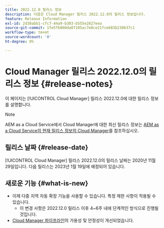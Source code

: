 ```yaml
---
title: 2022.12.0 릴리스 정보
description: 다음은 Cloud Manager 릴리스 2022.12.0의 릴리스 정보입니다.
feature: Release Information
exl-id: 2d38abb1-cfc7-44a9-b303-b555e2827eea
source-git-commit: 1fe5fb860da07105ac7e8ce21fce683b238637c1
workflow-type: tm+mt
source-wordcount: '0'
ht-degree: 0%

---
```



# Cloud Manager 릴리스 2022.12.0의 릴리스 정보 {#release-notes}

이 페이지는 [!UICONTROL Cloud Manager] 릴리스 2022.12.0에 대한 릴리스 정보를 설명합니다.

>[!NOTE]
>
>AEM as a Cloud Service에서 Cloud Manager에 대한 최신 릴리스 정보는 [AEM as a Cloud Service의 현재 릴리스 정보의 Cloud Manager](https://experienceleague.adobe.com/docs/experience-manager-cloud-service/content/implementing/using-cloud-manager/release-notes-cloud-manager/release-notes-cm-current.html)를 참조하십시오.

## 릴리스 날짜 {#release-date}

[!UICONTROL Cloud Manager] 릴리스 2022.12.0의 릴리스 날짜는 2020년 11월 29일입니다. 다음 릴리스는 2023년 1월 19일에 예정되어 있습니다.

## 새로운 기능 {#what-is-new}

* 이제 다중 지역 자동 확장 기능을 사용할 수 있습니다. 특정 제한 사항이 적용될 수 있습니다.
   * 이 변경 사항은 2022.12.0 릴리스 이후 4~6주 내에 단계적인 방식으로 진행될 것입니다.
* [Cloud Manager 파이프라인](/help/overview/ci-cd-pipelines.md)의 가용성 및 안정성이 개선되었습니다.
